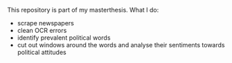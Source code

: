 This repository is part of my masterthesis. What I do:
- scrape newspapers
- clean OCR errors
- identify prevalent political words
- cut out windows around the words and analyse their sentiments towards political attitudes
